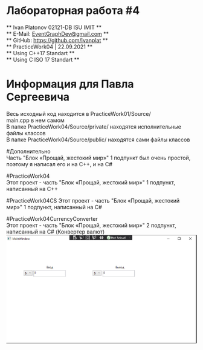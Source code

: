 # Лабораторная работа #4  
** Ivan Platonov 02121-DB ISU IMIT **  
** E-Mail: EventGraphDev@gmail.com **  
** GitHub: https://github.com/Ivanplat **  
** PracticeWork04 | 22.09.2021 **  
** Using C++17 Standart **  
** Using C ISO 17 Standart **  

# Информация для Павла Сергеевича   
Весь исходный код находится в PracticeWork01/Source/  
main.cpp в нем самом  
В папке PracticeWork04/Source/private/ находятся исполнительные файлы классов  
В папке PracticeWork04/Source/public/ находятся сами файлы классов  

#Дополнительно  
Часть "Блок «Прощай, жестокий мир»" 1 подпункт был очень простой, поэтому я написал его и на C++, и на C#  

#PracticeWork04  
Этот проект - часть "Блок «Прощай, жестокий мир»" 1 подпункт, написанный на C++  
  
#PracticeWork04CS 
Этот проект - часть "Блок «Прощай, жестокий мир»" 1 подпункт, написанный на C#  

#PracticeWork04CurrencyConverter  
Этот проект - часть "Блок «Прощай, жестокий мир»" 2 подпункт, написанный на C# (Конвертер валют)  
![img](https://github.com/Ivanplat/PracticeWork04/blob/master/fig01.PNG "Fig.1")


 
